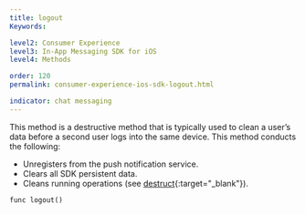 ```yaml
---
title: logout
Keywords:

level2: Consumer Experience
level3: In-App Messaging SDK for iOS
level4: Methods

order: 120
permalink: consumer-experience-ios-sdk-logout.html

indicator: chat messaging
---
```


This method is a destructive method that is typically used to clean a user’s data before a second user logs into the same device. This method conducts the following:

* Unregisters from the push notification service.
* Clears all SDK persistent data.
* Cleans running operations (see [destruct](consumer-experience-ios-sdk-destruct.html){:target="_blank"}).

`func logout()`
